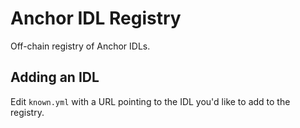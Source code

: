 # Anchor IDL Registry

Off-chain registry of Anchor IDLs.

## Adding an IDL

Edit `known.yml` with a URL pointing to the IDL you'd like to add to the registry.
